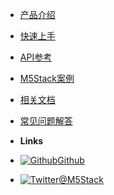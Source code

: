 - [产品介绍](zh_CN/product_documents)
- [快速上手](zh_CN/quick_start)
- [API参考](zh_CN/api_reference)
- [M5Stack案例](zh_CN/m5stack_cases)
- [相关文档](zh_CN/related_documents)
- [常见问题解答](zh_CN/faq)


- **Links**
- [![Github](https://icongram.jgog.in/simple/github.svg?color=808080&size=16)Github](https://github.com/m5stack)
- [![Twitter](https://icongram.jgog.in/simple/twitter.svg?colored&size=16)@M5Stack](http://twitter.com/M5Stack)
